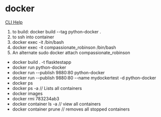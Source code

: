 # docker

[CLI Help](https://docs.docker.com/engine/reference/commandline/cli/)

1. to build: docker build --tag python-docker .
2. to ssh into container
3. docker exec -it <name of the conatiner> /bin/bash
4. docker exec -it compassionate_robinson /bin/bash
5. An alternate sudo docker attach compassionate_robinson

- docker build . -t flasktestapp 
- docker run python-docker
- docker run --publish 9880:80 python-docker
- docker run --publish 9880:80 --name mydockertest -d python-docker
- docker ps
- docker ps -a // Lists all containers
- docker images
- docker rmi 783234ab3
- docker container ls -a // view all containers
- docker container prune // removes all stopped containers